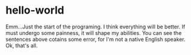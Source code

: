 # hello-world
Emm...Just the start of the programing.
I think everything will be better.
If must undergo some painness, it will shape my abilities.
You can see the sentences above cotains some error, for I'm not a native English speaker.
Ok, that's all.
